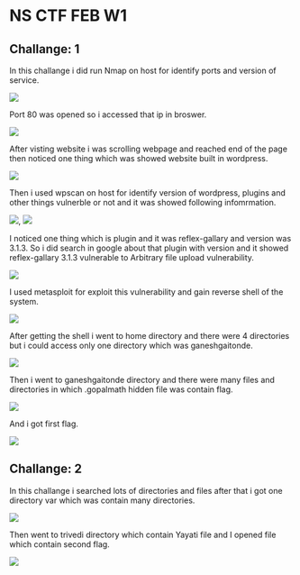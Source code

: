# NS CTF FEB W1

## Challange: 1

In this challange i did run Nmap on host for identify ports and version of service.

![](https://github.com/pritessh/NS-CTF-1/blob/master/images/1.png)

Port 80 was opened so i accessed that ip in broswer.

![](https://github.com/pritessh/NS-CTF-1/blob/master/images/2.png)

After visting website i was scrolling webpage and reached end of the page then noticed one thing which was showed website built in wordpress.

![](https://github.com/pritessh/NS-CTF-1/blob/master/images/3.png)

Then i used wpscan on host for identify version of wordpress, plugins and other things vulnerble or not and it was showed following infomrmation.

![](https://github.com/pritessh/NS-CTF-1/blob/master/images/4.png), ![](https://github.com/pritessh/NS-CTF-1/blob/master/images/5.png)

I noticed one thing which is plugin and it was reflex-gallary and version was 3.1.3. So i did search in google about that plugin with version and it showed reflex-gallary 3.1.3 vulnerable to Arbitrary file upload vulnerability.

![](https://github.com/pritessh/NS-CTF-1/blob/master/images/6.png)

I used metasploit for exploit this vulnerability and gain reverse shell of the system. 

![](https://github.com/pritessh/NS-CTF-1/blob/master/images/7.png)

After getting the shell i went to home directory and there were 4 directories but i could access only one directory which was ganeshgaitonde.

![](https://github.com/pritessh/NS-CTF-1/blob/master/images/8.png)

Then i went to ganeshgaitonde directory and there were many files and directories in which .gopalmath hidden file was contain flag.

![](https://github.com/pritessh/NS-CTF-1/blob/master/images/9.png)

And i got first flag.

![](https://github.com/pritessh/NS-CTF-1/blob/master/images/10.png)


## Challange: 2

In this challange i searched lots of directories and files after that i got one directory var which was contain many directories.

![](https://github.com/pritessh/NS-CTF-1/blob/master/images/11.png)

Then went to trivedi directory which contain Yayati file and I opened file which contain second flag.

![](https://github.com/pritessh/NS-CTF-1/blob/master/images/12.png)
